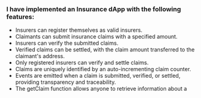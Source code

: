 ### I have implemented an Insurance dApp with the following features:

- Insurers can register themselves as valid insurers.
- Claimants can submit insurance claims with a specified amount.
- Insurers can verify the submitted claims.
- Verified claims can be settled, with the claim amount transferred to the claimant's address.
- Only registered insurers can verify and settle claims.
- Claims are uniquely identified by an auto-incrementing claim counter.
- Events are emitted when a claim is submitted, verified, or settled, providing transparency and traceability.
- The getClaim function allows anyone to retrieve information about a



